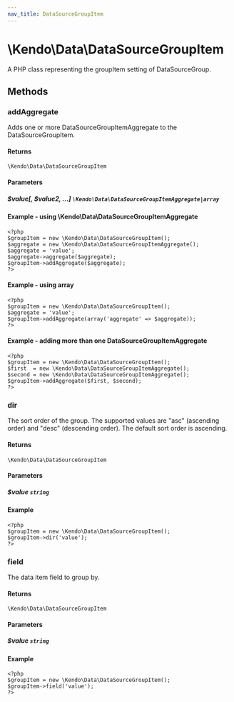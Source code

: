```yaml
---
nav_title: DataSourceGroupItem
---
```


# \Kendo\Data\DataSourceGroupItem

A PHP class representing the groupItem setting of DataSourceGroup.


## Methods

### addAggregate

Adds one or more DataSourceGroupItemAggregate to the DataSourceGroupItem.

#### Returns
`\Kendo\Data\DataSourceGroupItem`

#### Parameters

##### $value[, $value2, ...] `\Kendo\Data\DataSourceGroupItemAggregate|array`

#### Example - using \Kendo\Data\DataSourceGroupItemAggregate

    <?php
    $groupItem = new \Kendo\Data\DataSourceGroupItem();
    $aggregate = new \Kendo\Data\DataSourceGroupItemAggregate();
    $aggregate = 'value';
    $aggregate->aggregate($aggregate);
    $groupItem->addAggregate($aggregate);
    ?>

#### Example - using array

    <?php
    $groupItem = new \Kendo\Data\DataSourceGroupItem();
    $aggregate = 'value';
    $groupItem->addAggregate(array('aggregate' => $aggregate));
    ?>

#### Example - adding more than one DataSourceGroupItemAggregate

    <?php
    $groupItem = new \Kendo\Data\DataSourceGroupItem();
    $first  = new \Kendo\Data\DataSourceGroupItemAggregate();
    $second = new \Kendo\Data\DataSourceGroupItemAggregate();
    $groupItem->addAggregate($first, $second);
    ?>

### dir
The sort order of the group. The supported values are "asc" (ascending order) and "desc" (descending order). The default sort order is ascending.

#### Returns
`\Kendo\Data\DataSourceGroupItem`

#### Parameters

##### $value `string`



#### Example 
    <?php
    $groupItem = new \Kendo\Data\DataSourceGroupItem();
    $groupItem->dir('value');
    ?>

### field
The data item field to group by.

#### Returns
`\Kendo\Data\DataSourceGroupItem`

#### Parameters

##### $value `string`



#### Example 
    <?php
    $groupItem = new \Kendo\Data\DataSourceGroupItem();
    $groupItem->field('value');
    ?>

